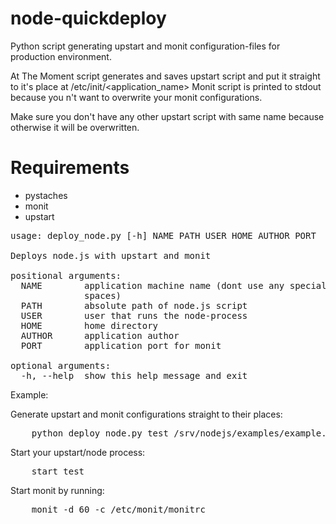 node-quickdeploy
================

Python script generating upstart and monit configuration-files for production environment.

At The Moment script generates and saves upstart script and put it straight to it's place at /etc/init/<application_name>
Monit script is printed to stdout because you n't want to overwrite your monit configurations.

Make sure you don't have any other upstart script with same name because otherwise it will be overwritten.

Requirements
============
 * pystaches
 * monit
 * upstart

<pre>
usage: deploy_node.py [-h] NAME PATH USER HOME AUTHOR PORT

Deploys node.js with upstart and monit

positional arguments:
  NAME        application machine name (dont use any special letters or
              spaces)
  PATH        absolute path of node.js script
  USER        user that runs the node-process
  HOME        home directory
  AUTHOR      application author
  PORT        application port for monit

optional arguments:
  -h, --help  show this help message and exit
</pre>
Example:


Generate upstart and monit configurations straight to their places:
<pre>
	python deploy_node.py test /srv/nodejs/examples/example.js nodeuser /srv/nodejs/examples/ "Tero Testi" 2222 |tee /etc/monit/monitrc
</pre>
Start your upstart/node process:
<pre>
	start test
</pre>
Start monit by running:
<pre>
	monit -d 60 -c /etc/monit/monitrc
</pre>
